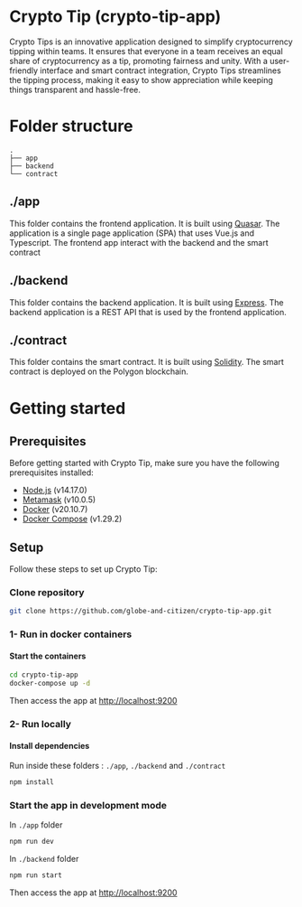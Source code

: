# Crypto Tip (crypto-tip-app)

Crypto Tips is an innovative application designed to simplify cryptocurrency tipping within teams. It ensures that everyone in a team receives an equal share of cryptocurrency as a tip, promoting fairness and unity. With a user-friendly interface and smart contract integration, Crypto Tips streamlines the tipping process, making it easy to show appreciation while keeping things transparent and hassle-free.

# Folder structure

```
.
├── app
├── backend
└── contract
```

## ./app

This folder contains the frontend application. It is built using [Quasar](https://quasar.dev/). The application is a single page application (SPA) that uses Vue.js and Typescript. The frontend app interact with the backend and the smart contract

## ./backend

This folder contains the backend application. It is built using [Express](https://expressjs.com/). The backend application is a REST API that is used by the frontend application.

## ./contract

This folder contains the smart contract. It is built using [Solidity](https://docs.soliditylang.org/en/v0.8.6/). The smart contract is deployed on the Polygon blockchain.

# Getting started

## Prerequisites

Before getting started with Crypto Tip, make sure you have the following prerequisites installed:

- [Node.js](https://nodejs.org/en/) (v14.17.0)
- [Metamask](https://metamask.io/) (v10.0.5)
- [Docker](https://www.docker.com/) (v20.10.7)
- [Docker Compose](https://docs.docker.com/compose/) (v1.29.2)

## Setup
Follow these steps to set up Crypto Tip:

### Clone repository

```bash
git clone https://github.com/globe-and-citizen/crypto-tip-app.git
```

### 1- Run in docker containers

#### Start the containers

```bash
cd crypto-tip-app
docker-compose up -d
```

Then access the app at [http://localhost:9200](http://localhost:9200)

### 2- Run locally

#### Install dependencies

Run inside these folders : `./app`, `./backend` and `./contract`

```bash
npm install
```

### Start the app in development mode

In `./app` folder

```bash
npm run dev
```

In `./backend` folder

```bash
npm run start
```
Then access the app at [http://localhost:9200](http://localhost:9200)
